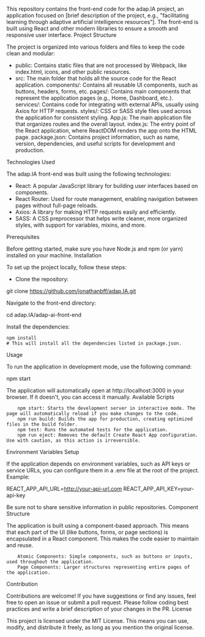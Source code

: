 This repository contains the front-end code for the adap.IA project, an application focused on [brief description of the project, e.g., "facilitating learning through adaptive artificial intelligence resources"]. The front-end is built using React and other modern libraries to ensure a smooth and responsive user interface.
Project Structure

The project is organized into various folders and files to keep the code clean and modular:

- public: Contains static files that are not processed by Webpack, like index.html, icons, and other public resources.
- src: The main folder that holds all the source code for the React application.
        components/: Contains all reusable UI components, such as buttons, headers, forms, etc.
        pages/: Contains main components that represent the application pages (e.g., Home, Dashboard, etc.).
        services/: Contains code for integrating with external APIs, usually using Axios for HTTP requests.
        styles/: CSS or SASS style files used across the application for consistent styling.
        App.js: The main application file that organizes routes and the overall layout.
        index.js: The entry point of the React application, where ReactDOM renders the app onto the HTML page.
        package.json: Contains project information, such as name, version, dependencies, and useful scripts for development and production.

Technologies Used

The adap.IA front-end was built using the following technologies:

- React: A popular JavaScript library for building user interfaces based on components.
- React Router: Used for route management, enabling navigation between pages without full-page reloads.
- Axios: A library for making HTTP requests easily and efficiently.
- SASS: A CSS preprocessor that helps write cleaner, more organized styles, with support for variables, mixins, and more.

Prerequisites

Before getting started, make sure you have Node.js and npm (or yarn) installed on your machine.
Installation

To set up the project locally, follow these steps:

- Clone the repository:

git clone https://github.com/jonathanbff/adap.IA.git

Navigate to the front-end directory:

cd adap.IA/adap-ai-front-end

Install the dependencies:

```
npm install
# This will install all the dependencies listed in package.json.
```

Usage

To run the application in development mode, use the following command:

npm start

The application will automatically open at http://localhost:3000 in your browser. If it doesn't, you can access it manually.
Available Scripts

```
    npm start: Starts the development server in interactive mode. The page will automatically reload if you make changes to the code.
    npm run build: Builds the app for production, creating optimized files in the build folder.
    npm test: Runs the automated tests for the application.
    npm run eject: Removes the default Create React App configuration. Use with caution, as this action is irreversible.
```
Environment Variables Setup

If the application depends on environment variables, such as API keys or service URLs, you can configure them in a .env file at the root of the project. Example:

REACT_APP_API_URL=http://your-api-url.com
REACT_APP_API_KEY=your-api-key

Be sure not to share sensitive information in public repositories.
Component Structure

The application is built using a component-based approach. This means that each part of the UI (like buttons, forms, or page sections) is encapsulated in a React component. This makes the code easier to maintain and reuse.

```
    Atomic Components: Simple components, such as buttons or inputs, used throughout the application.
    Page Components: Larger structures representing entire pages of the application.
```

Contribution

Contributions are welcome! If you have suggestions or find any issues, feel free to open an issue or submit a pull request. Please follow coding best practices and write a brief description of your changes in the PR.
License

This project is licensed under the MIT License. This means you can use, modify, and distribute it freely, as long as you mention the original license.
